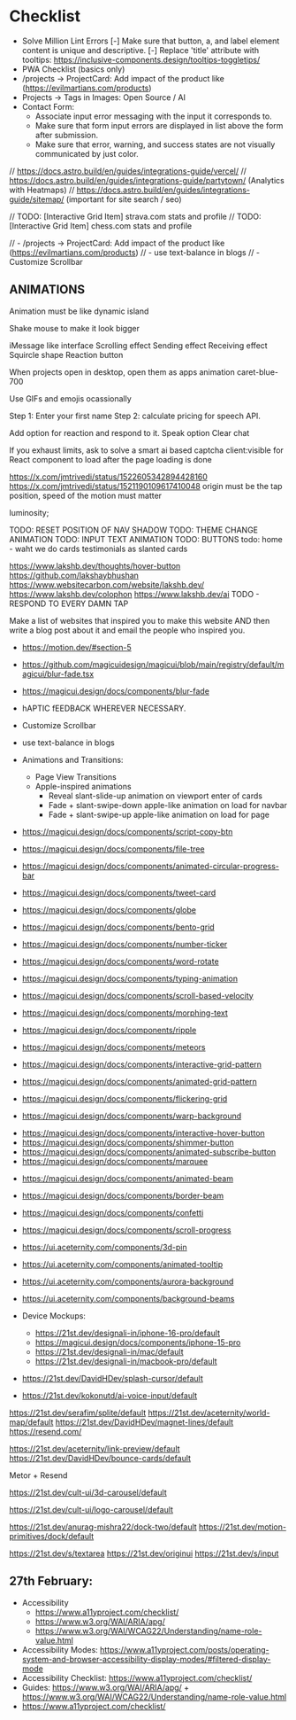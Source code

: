 
# Checklist

- Solve Million Lint Errors
[-] Make sure that button, a, and label element content is unique and descriptive.
[-] Replace 'title' attribute with tooltips: https://inclusive-components.design/tooltips-toggletips/
- PWA Checklist (basics only)
- /projects -> ProjectCard: Add impact of the product like (https://evilmartians.com/products)
- Projects -> Tags in Images: Open Source / AI
- Contact Form:
  - Associate input error messaging with the input it corresponds to.
  - Make sure that form input errors are displayed in list above the form after submission.
  - Make sure that error, warning, and success states are not visually communicated by just color.

// https://docs.astro.build/en/guides/integrations-guide/vercel/
// https://docs.astro.build/en/guides/integrations-guide/partytown/ (Analytics with Heatmaps)
// https://docs.astro.build/en/guides/integrations-guide/sitemap/ (important for site search / seo)


// TODO: [Interactive Grid Item] strava.com stats and profile
// TODO: [Interactive Grid Item] chess.com stats and profile

// - /projects -> ProjectCard: Add impact of the product like (<https://evilmartians.com/products>)
// - use text-balance in blogs
// - Customize Scrollbar

## ANIMATIONS

Animation must be like dynamic island

Shake mouse to make it look bigger

iMessage like interface
Scrolling effect
Sending effect
Receiving effect
Squircle shape
Reaction button

When projects open in desktop, open them as apps animation
caret-blue-700

Use GIFs and emojis ocassionally

Step 1: Enter your first name
Step 2: calculate pricing for speech API.

Add option for reaction and respond to it.
Speak option
Clear chat

If you exhaust limits, ask to solve a smart ai based captcha
client:visible for React component to load after the page loading is done

https://x.com/jmtrivedi/status/1522605342894428160
https://x.com/jmtrivedi/status/1521190109617410048
origin must be the tap position, speed of the motion must matter

luminosity;

TODO: RESET POSITION OF NAV SHADOW
TODO: THEME CHANGE ANIMATION
TODO: INPUT TEXT ANIMATION
TODO: BUTTONS
todo: home - waht we do cards
testimonials as slanted cards

https://www.lakshb.dev/thoughts/hover-button
https://github.com/lakshaybhushan
https://www.websitecarbon.com/website/lakshb.dev/
https://www.lakshb.dev/colophon
https://www.lakshb.dev/ai
TODO - RESPOND TO EVERY DAMN TAP

Make a list of websites that inspired you to make this website AND then write a blog post about it and email the people who inspired you.


- https://motion.dev/#section-5
- https://github.com/magicuidesign/magicui/blob/main/registry/default/magicui/blur-fade.tsx
- https://magicui.design/docs/components/blur-fade
- hAPTIC fEEDBACK WHEREVER NECESSARY.
- Customize Scrollbar
- use text-balance in blogs
- Animations and Transitions:
  - Page View Transitions
  - Apple-inspired animations
    - Reveal slant-slide-up animation on viewport enter of cards
    - Fade + slant-swipe-down apple-like animation on load for navbar
    - Fade + slant-swipe-up apple-like animation on load for page

- https://magicui.design/docs/components/script-copy-btn
- https://magicui.design/docs/components/file-tree
- https://magicui.design/docs/components/animated-circular-progress-bar
- https://magicui.design/docs/components/tweet-card
- https://magicui.design/docs/components/globe
- https://magicui.design/docs/components/bento-grid
- https://magicui.design/docs/components/number-ticker
- https://magicui.design/docs/components/word-rotate
- https://magicui.design/docs/components/typing-animation
- https://magicui.design/docs/components/scroll-based-velocity
- https://magicui.design/docs/components/morphing-text
- https://magicui.design/docs/components/ripple
- https://magicui.design/docs/components/meteors
- https://magicui.design/docs/components/interactive-grid-pattern
- https://magicui.design/docs/components/animated-grid-pattern
- https://magicui.design/docs/components/flickering-grid
- https://magicui.design/docs/components/warp-background
+ https://magicui.design/docs/components/interactive-hover-button
+ https://magicui.design/docs/components/shimmer-button
+ https://magicui.design/docs/components/animated-subscribe-button
+ https://magicui.design/docs/components/marquee
- https://magicui.design/docs/components/animated-beam
- https://magicui.design/docs/components/border-beam
- https://magicui.design/docs/components/confetti
- https://magicui.design/docs/components/scroll-progress

- https://ui.aceternity.com/components/3d-pin
- https://ui.aceternity.com/components/animated-tooltip
- https://ui.aceternity.com/components/aurora-background
- https://ui.aceternity.com/components/background-beams

- Device Mockups:
  - https://21st.dev/designali-in/iphone-16-pro/default
  - https://magicui.design/docs/components/iphone-15-pro
  - https://21st.dev/designali-in/mac/default
  - https://21st.dev/designali-in/macbook-pro/default

- https://21st.dev/DavidHDev/splash-cursor/default
- https://21st.dev/kokonutd/ai-voice-input/default

https://21st.dev/serafim/splite/default
https://21st.dev/aceternity/world-map/default
https://21st.dev/DavidHDev/magnet-lines/default
https://resend.com/

https://21st.dev/aceternity/link-preview/default
https://21st.dev/DavidHDev/bounce-cards/default

Metor + Resend

https://21st.dev/cult-ui/3d-carousel/default

https://21st.dev/cult-ui/logo-carousel/default

https://21st.dev/anurag-mishra22/dock-two/default
https://21st.dev/motion-primitives/dock/default

https://21st.dev/s/textarea
https://21st.dev/originui
https://21st.dev/s/input

## 27th February:

- Accessibility
  - <https://www.a11yproject.com/checklist/>
  - <https://www.w3.org/WAI/ARIA/apg/>
  - <https://www.w3.org/WAI/WCAG22/Understanding/name-role-value.html>
- Accessibility Modes: <https://www.a11yproject.com/posts/operating-system-and-browser-accessibility-display-modes/#filtered-display-mode>
- Accessibility Checklist: <https://www.a11yproject.com/checklist/>
- Guides: https://www.w3.org/WAI/ARIA/apg/ + https://www.w3.org/WAI/WCAG22/Understanding/name-role-value.html
- https://www.a11yproject.com/checklist/
